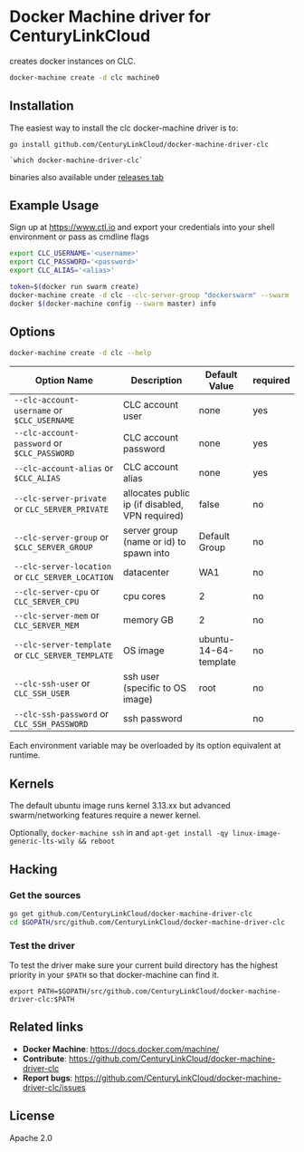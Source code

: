 
# Docker Machine driver for CenturyLinkCloud

creates docker instances on CLC.

```bash
docker-machine create -d clc machine0
```


## Installation

The easiest way to install the clc docker-machine driver is to:

```
go install github.com/CenturyLinkCloud/docker-machine-driver-clc

`which docker-machine-driver-clc`
```

binaries also available under [releases tab](https://github.com/CenturyLinkCloud/docker-machine-driver-clc/releases)


## Example Usage

Sign up at https://www.ctl.io and export your credentials into your shell environment or pass as cmdline flags

```bash
export CLC_USERNAME='<username>'
export CLC_PASSWORD='<password>'
export CLC_ALIAS='<alias>'

token=$(docker run swarm create)
docker-machine create -d clc --clc-server-group "dockerswarm" --swarm --swarm-discovery --swarm-token token://$token master
docker $(docker-machine config --swarm master) info
```


## Options

```bash
docker-machine create -d clc --help
```


 Option Name                                          | Description                                     | Default Value         | required 
------------------------------------------------------|-------------------------------------------------|-----------------------|----------
 ``--clc-account-username`` or ``$CLC_USERNAME``      | CLC account user                                | none                  | yes      
 ``--clc-account-password`` or ``$CLC_PASSWORD``      | CLC account password                            | none                  | yes      
 ``--clc-account-alias`` or ``$CLC_ALIAS``            | CLC account alias                               | none                  | yes      
 ``--clc-server-private`` or ``CLC_SERVER_PRIVATE``   | allocates public ip (if disabled, VPN required) | false                 | no       
 ``--clc-server-group`` or ``$CLC_SERVER_GROUP``      | server group (name or id) to spawn into         | Default Group         | no       
 ``--clc-server-location`` or ``CLC_SERVER_LOCATION`` | datacenter                                      | WA1                   | no       
 ``--clc-server-cpu`` or ``CLC_SERVER_CPU``           | cpu cores                                       | 2                     | no       
 ``--clc-server-mem`` or ``CLC_SERVER_MEM``           | memory GB                                       | 2                     | no       
 ``--clc-server-template`` or ``CLC_SERVER_TEMPLATE`` | OS image                                        | ubuntu-14-64-template | no       
 ``--clc-ssh-user`` or ``CLC_SSH_USER``               | ssh user (specific to OS image)                 | root                  | no       
 ``--clc-ssh-password`` or ``CLC_SSH_PASSWORD``       | ssh password                                    | <generated>           | no       


Each environment variable may be overloaded by its option equivalent at runtime.

## Kernels

The default ubuntu image runs kernel 3.13.xx but advanced swarm/networking features require a newer kernel.

Optionally, `docker-machine ssh` in and `apt-get install -qy linux-image-generic-lts-wily && reboot`

## Hacking

### Get the sources

```bash
go get github.com/CenturyLinkCloud/docker-machine-driver-clc
cd $GOPATH/src/github.com/CenturyLinkCloud/docker-machine-driver-clc
```

### Test the driver

To test the driver make sure your current build directory has the highest
priority in your ``$PATH`` so that docker-machine can find it.

```
export PATH=$GOPATH/src/github.com/CenturyLinkCloud/docker-machine-driver-clc:$PATH
```

## Related links

- **Docker Machine**: https://docs.docker.com/machine/
- **Contribute**: https://github.com/CenturyLinkCloud/docker-machine-driver-clc
- **Report bugs**: https://github.com/CenturyLinkCloud/docker-machine-driver-clc/issues

## License

Apache 2.0
